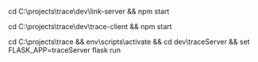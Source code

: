 cd C:\projects\trace\dev\link-server && npm start

cd C:\projects\trace\dev\trace-client && npm start

cd C:\projects\trace && env\scripts\activate && cd dev\traceServer && set FLASK_APP=traceServer
flask run
